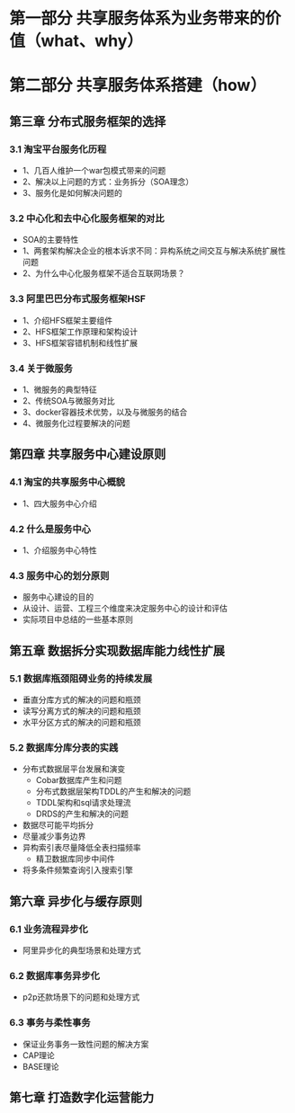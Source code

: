 # 第一部分 共享服务体系为业务带来的价值（what、why）

# 第二部分 共享服务体系搭建（how）

## 第三章 分布式服务框架的选择
### 3.1 淘宝平台服务化历程
+ 1、几百人维护一个war包模式带来的问题
+ 2、解决以上问题的方式：业务拆分（SOA理念）
+ 3、服务化是如何解决问题的
### 3.2 中心化和去中心化服务框架的对比
+ SOA的主要特性
+ 1、两套架构解决企业的根本诉求不同：异构系统之间交互与解决系统扩展性问题
+ 2、为什么中心化服务框架不适合互联网场景？
### 3.3 阿里巴巴分布式服务框架HSF
+ 1、介绍HFS框架主要组件
+ 2、HFS框架工作原理和架构设计
+ 3、HFS框架容错机制和线性扩展
### 3.4 关于微服务
+ 1、微服务的典型特征
+ 2、传统SOA与微服务对比
+ 3、docker容器技术优势，以及与微服务的结合
+ 4、微服务化过程要解决的问题


## 第四章 共享服务中心建设原则
### 4.1 淘宝的共享服务中心概貌
+ 1、四大服务中心介绍
### 4.2 什么是服务中心
+ 1、介绍服务中心特性
### 4.3 服务中心的划分原则
+ 服务中心建设的目的
+ 从设计、运营、工程三个维度来决定服务中心的设计和评估
+ 实际项目中总结的一些基本原则


## 第五章 数据拆分实现数据库能力线性扩展
### 5.1 数据库瓶颈阻碍业务的持续发展
+ 垂直分库方式的解决的问题和瓶颈
+ 读写分离方式的解决的问题和瓶颈
+ 水平分区方式的解决的问题和瓶颈
### 5.2 数据库分库分表的实践
+ 分布式数据层平台发展和演变
	+ Cobar数据库产生和问题
	+ 分布式数据层架构TDDL的产生和解决的问题
	+ TDDL架构和sql请求处理流
	+ DRDS的产生和解决的问题
+ 数据尽可能平均拆分
+ 尽量减少事务边界
+ 异构索引表尽量降低全表扫描频率
	+ 精卫数据库同步中间件
+ 将多条件频繁查询引入搜索引擎


## 第六章 异步化与缓存原则
### 6.1 业务流程异步化
+ 阿里异步化的典型场景和处理方式
### 6.2 数据库事务异步化
+ p2p还款场景下的问题和处理方式
### 6.3 事务与柔性事务
+ 保证业务事务一致性问题的解决方案
+ CAP理论
+ BASE理论

## 第七章 打造数字化运营能力